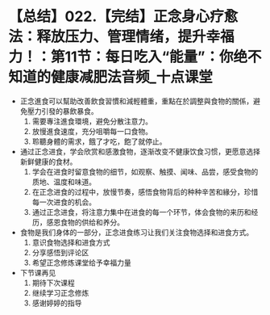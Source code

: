 # 【总结】022.【完结】正念身心疗愈法：释放压力、管理情绪，提升幸福力！：第11节：每日吃入“能量”：你绝不知道的健康减肥法音频_十点课堂

-   正念進食可以幫助改善飲食習慣和減輕體重，重點在於調整與食物的關係，避免壓力引發的暴飲暴食。
    1.  需要專注進食環境，避免分散注意力。
    2.  放慢進食速度，充分咀嚼每一口食物。
    3.  聆聽身體的需求，餓了才吃，飽了就停止。
-   通过正念进食，学会欣赏和感激食物，逐渐改变不健康饮食习惯，更愿意选择新鲜健康的食材。
    1.  学会在进食时留意食物的细节，如观察、触摸、闻味、品尝，感受食物的质地、温度和味道。
    2.  在正念进食的过程中，放慢节奏，感悟食物背后的种种辛苦和緣分，珍惜每一次进食的机会。
    3.  通过正念进食，将注意力集中在进食的每一个环节，体会食物的来历和经历，感恩食物的供给和养分。
-   食物是我们身体的一部分，正念进食练习让我们关注食物选择和进食方式。
    1.  意识食物选择和进食方式
    2.  分享感悟到评论区
    3.  希望正念修炼课堂给予幸福力量
-   下节课再见
    1.  期待下次课程
    2.  继续学习正念修炼
    3.  感谢婷婷的指导
